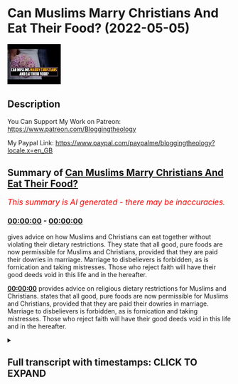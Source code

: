 # Can Muslims Marry Christians And Eat Their Food? (2022-05-05)

![alt Can Muslims Marry Christians And Eat Their Food?](4NedOrIattw.jpg "Can Muslims Marry Christians And Eat Their Food?")

## Description

You Can Support My Work on Patreon:
https://www.patreon.com/Bloggingtheology

My Paypal Link: 
https://www.paypal.com/paypalme/bloggingtheology?locale.x=en_GB

## Summary of [Can Muslims Marry Christians And Eat Their Food?](https://www.youtube.com/watch?v=4NedOrIattw)


*<span style="color:red; font-size:125%">This summary is AI generated - there may be inaccuracies</span>. [](/)*

### [00:00:00](https://www.youtube.com/watch?v=4NedOrIattw&t=0) - [00:00:00](https://www.youtube.com/watch?v=4NedOrIattw&t=0)

gives advice on how Muslims and Christians can eat together without violating their dietary restrictions. They state that all good, pure foods are now permissible for Muslims and Christians, provided that they are paid their dowries in marriage. Marriage to disbelievers is forbidden, as is fornication and taking mistresses. Those who reject faith will have their good deeds void in this life and in the hereafter.

**[00:00:00](https://www.youtube.com/watch?v=4NedOrIattw&t=0)** provides advice on religious dietary restrictions for Muslims and Christians. states that all good, pure foods are now permissible for Muslims and Christians, provided that they are paid their dowries in marriage. Marriage to disbelievers is forbidden, as is fornication and taking mistresses. Those who reject faith will have their good deeds void in this life and in the hereafter.

<details><summary><h2>Full transcript with timestamps: CLICK TO EXPAND</h2></summary>

[0:00:00](https://youtu.be/4NedOrIattw?t=0) they ask you oh prophet what is  
[0:00:02](https://youtu.be/4NedOrIattw?t=2) permissible for them to eat say what is  
[0:00:04](https://youtu.be/4NedOrIattw?t=4) good and lawful also what is caught by  
[0:00:07](https://youtu.be/4NedOrIattw?t=7) your hunting animals and birds of prey  
[0:00:10](https://youtu.be/4NedOrIattw?t=10) which you have trained as instructed by  
[0:00:12](https://youtu.be/4NedOrIattw?t=12) allah so eat of what they catch for you  
[0:00:15](https://youtu.be/4NedOrIattw?t=15) but mention the name of allah over it  
[0:00:17](https://youtu.be/4NedOrIattw?t=17) first and be mindful of allah surely  
[0:00:20](https://youtu.be/4NedOrIattw?t=20) allah is swift in reckoning  
[0:00:23](https://youtu.be/4NedOrIattw?t=23) today all good pure foods have been made  
[0:00:26](https://youtu.be/4NedOrIattw?t=26) lawful for you  
[0:00:28](https://youtu.be/4NedOrIattw?t=28) similarly the food of the people of the  
[0:00:30](https://youtu.be/4NedOrIattw?t=30) book is permissible for you and yours is  
[0:00:32](https://youtu.be/4NedOrIattw?t=32) permissible for them  
[0:00:34](https://youtu.be/4NedOrIattw?t=34) and permissible for you in marriage are  
[0:00:37](https://youtu.be/4NedOrIattw?t=37) chaste believing women as well as chaste  
[0:00:40](https://youtu.be/4NedOrIattw?t=40) women of those given the scripture  
[0:00:41](https://youtu.be/4NedOrIattw?t=41) before you  
[0:00:43](https://youtu.be/4NedOrIattw?t=43) as long as you pay them their dowries in  
[0:00:45](https://youtu.be/4NedOrIattw?t=45) wedlock neither fornicating nor taking  
[0:00:48](https://youtu.be/4NedOrIattw?t=48) them as mistresses and whoever rejects  
[0:00:51](https://youtu.be/4NedOrIattw?t=51) the faith all their good deeds will be  
[0:00:53](https://youtu.be/4NedOrIattw?t=53) void in this life and in the hereafter  
[0:00:56](https://youtu.be/4NedOrIattw?t=56) they will be among the losers  

</details>
